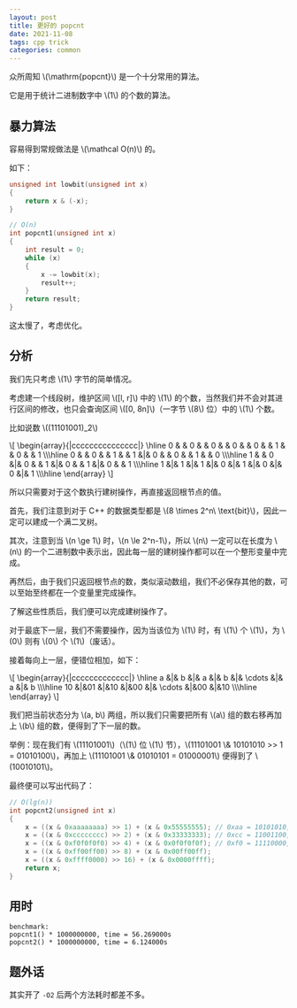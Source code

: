 ```yaml
---
layout: post
title: 更好的 popcnt
date: 2021-11-08
tags: cpp trick
categories: common
---
```

众所周知 \\(\mathrm{popcnt}\\) 是一个十分常用的算法。

它是用于统计二进制数字中 \\(1\\) 的个数的算法。

## 暴力算法

容易得到常规做法是 \\(\mathcal O(n)\\) 的。

如下：

```cpp
unsigned int lowbit(unsigned int x)
{
    return x & (-x);
}

// O(n)
int popcnt1(unsigned int x)
{
    int result = 0;
    while (x)
    {
        x -= lowbit(x);
        result++;
    }
    return result;
}
```

这太慢了，考虑优化。

## 分析

我们先只考虑 \\(1\\) 字节的简单情况。

考虑建一个线段树，维护区间 \\([l, r]\\) 中的 \\(1\\) 的个数，当然我们并不会对其进行区间的修改，也只会查询区间 \\([0, 8n]\\)（一字节 \\(8\\) 位）中的 \\(1\\) 个数。

比如说数 \\((11101001)_2\\)

\\[
\begin{array}{|ccccccccccccccc|}
    \hline
    0 & & 0 & & 0 & & 0 & & 0 & & 1 & & 0 & & 1 \\\\\hline
    0 & & 0 & & 1 & & 1 &|& 0 & & 0 & & 1 & & 0 \\\\\hline
    1 & & 0 &|& 0 & & 1 &|& 0 & & 1 &|& 0 & & 1 \\\\\hline
    1 &|& 1 &|& 1 &|& 0 &|& 1 &|& 0 &|& 0 &|& 1 \\\\\hline
\end{array}
\\]

所以只需要对于这个数执行建树操作，再直接返回根节点的值。

首先，我们注意到对于 C++ 的数据类型都是 \\(8 \times 2^n\ \text{bit}\\)，因此一定可以建成一个满二叉树。

其次，注意到当 \\(n \ge 1\\) 时，\\(n \le 2^n-1\\)，所以 \\(n\\) 一定可以在长度为 \\(n\\) 的一个二进制数中表示出，因此每一层的建树操作都可以在一个整形变量中完成。

再然后，由于我们只返回根节点的数，类似滚动数组，我们不必保存其他的数，可以至始至终都在一个变量里完成操作。

了解这些性质后，我们便可以完成建树操作了。

对于最底下一层，我们不需要操作，因为当该位为 \\(1\\) 时，有 \\(1\\) 个 \\(1\\)，为 \\(0\\) 则有 \\(0\\) 个 \\(1\\)（废话）。

接着每向上一层，便错位相加，如下：

\\[
\begin{array}{|ccccccccccccc|}
    \hline
     a &|& b &|& a &|& b &|& \cdots &|& a &|& b \\\\\hline
    10 &|&01 &|&10 &|&00 &|& \cdots &|&00 &|&10 \\\\\hline
\end{array}
\\]

我们把当前状态分为 \\(a, b\\) 两组，所以我们只需要把所有 \\(a\\) 组的数右移再加上 \\(b\\) 组的数，便得到了下一层的数。

举例：现在我们有 \\(11101001\\)（\\(1\\) 位 \\(1\\) 节），\\(11101001 \\& 10101010 >> 1 = 01010100\\)，再加上
 \\(11101001 \\& 01010101 = 01000001\\) 便得到了 \\(10010101\\)。

最终便可以写出代码了：

```cpp
// O(lg(n))
int popcnt2(unsigned int x)
{
    x = ((x & 0xaaaaaaaa) >> 1) + (x & 0x55555555); // 0xaa = 10101010, 0x55 = 01010101
    x = ((x & 0xcccccccc) >> 2) + (x & 0x33333333); // 0xcc = 11001100, 0x33 = 00110011
    x = ((x & 0xf0f0f0f0) >> 4) + (x & 0x0f0f0f0f); // 0xf0 = 11110000, 0x0f = 00001111
    x = ((x & 0xff00ff00) >> 8) + (x & 0x00ff00ff);
    x = ((x & 0xffff0000) >> 16) + (x & 0x0000ffff);
    return x;
}
```

## 用时

```
benchmark:
popcnt1() * 1000000000, time = 56.269000s
popcnt2() * 1000000000, time = 6.124000s
```

## 题外话
其实开了 `-O2` 后两个方法耗时都差不多。